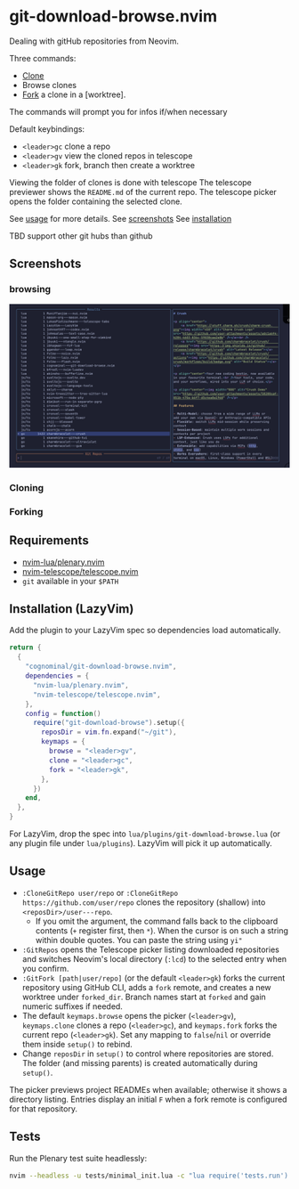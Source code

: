 # git-download-browse.nvim

Dealing with gitHub repositories from Neovim.

Three commands:

* [Clone](https://git-scm.com/docs/git-clone)
* Browse clones
* [Fork](https://docs.github.com/en/pull-requests/collaborating-with-pull-requests/working-with-forks/fork-a-repo) a clone in a [worktree].

The commands will prompt you for infos if/when necessary

Default keybindings:

* `<leader>gc` clone a repo
* `<leader>gv` view the cloned repos in telescope
* `<leader>gk` fork, branch then create a worktree

Viewing the folder of clones  is done with telescope
The telescope previewer shows the  `README.md` of the current repo.
The telescope picker opens the folder containing the selected clone.

See [usage](#usage) for more details.
See [screenshots](#screenshots)
See [installation](#installation-lazyvim)

TBD support other git hubs than github

## Screenshots

### browsing

![screenshot](./assets/screenshot.png)

### Cloning

### Forking

## Requirements

* [nvim-lua/plenary.nvim](https://github.com/nvim-lua/plenary.nvim)
* [nvim-telescope/telescope.nvim](https://github.com/nvim-telescope/telescope.nvim)
* `git` available in your `$PATH`

## Installation (LazyVim)

Add the plugin to your LazyVim spec so dependencies load automatically.

```lua
return {
  {
    "cognominal/git-download-browse.nvim",
    dependencies = {
      "nvim-lua/plenary.nvim",
      "nvim-telescope/telescope.nvim",
    },
    config = function()
      require("git-download-browse").setup({
        reposDir = vim.fn.expand("~/git"),
        keymaps = {
          browse = "<leader>gv",
          clone = "<leader>gc",
          fork = "<leader>gk",
        },
      })
    end,
  },
}
```

For LazyVim, drop the spec into `lua/plugins/git-download-browse.lua`
(or any
plugin file under `lua/plugins`). LazyVim will pick it up automatically.

## Usage

* `:CloneGitRepo user/repo` or `:CloneGitRepo https://github.com/user/repo`
  clones the repository (shallow) into `<reposDir>/user---repo`.
  * If you omit the argument, the command falls back to the clipboard contents
    (`+` register first, then `*`). When the cursor is on such a string within
    double quotes.
   You can paste the string using `yi"`
* `:GitRepos` opens the Telescope picker listing downloaded repositories and
  switches Neovim's local directory (`:lcd`) to the selected entry when you
  confirm.
* `:GitFork [path|user/repo]` (or the default `<leader>gk`) forks the current
  repository using GitHub CLI, adds a `fork` remote, and creates a new worktree
  under `forked_dir`. Branch names start at `forked` and gain numeric suffixes
  if needed.
* The default `keymaps.browse` opens the picker (`<leader>gv`),
  `keymaps.clone` clones a repo (`<leader>gc`), and
  `keymaps.fork` forks the current repo (`<leader>gk`). Set any mapping to
  `false`/`nil` or override them inside `setup()` to rebind.
* Change `reposDir` in `setup()` to control where repositories are stored. The
  folder (and missing parents) is created automatically during `setup()`.

The picker previews project READMEs when available; otherwise it shows a
directory listing. Entries display an initial `F` when a fork remote is
configured for that repository.

## Tests

Run the Plenary test suite headlessly:

```sh
nvim --headless -u tests/minimal_init.lua -c "lua require('tests.run').run()"
```
